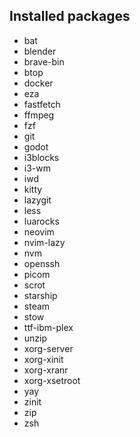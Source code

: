 ## Installed packages

- bat
- blender
- brave-bin
- btop
- docker
- eza
- fastfetch
- ffmpeg
- fzf
- git
- godot
- i3blocks
- i3-wm
- iwd
- kitty
- lazygit
- less
- luarocks
- neovim
- nvim-lazy
- nvm
- openssh
- picom
- scrot
- starship
- steam
- stow
- ttf-ibm-plex
- unzip
- xorg-server
- xorg-xinit
- xorg-xranr
- xorg-xsetroot
- yay
- zinit
- zip
- zsh
